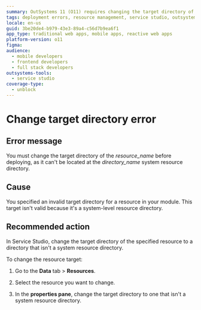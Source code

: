 ```yaml
---
summary: OutSystems 11 (O11) requires changing the target directory of resources to non-system directories before deployment to avoid errors.
tags: deployment errors, resource management, service studio, outsystems development, trouble shooting
locale: en-us
guid: 3be20de4-b979-43e3-89a4-c56d7b9ea6f1
app_type: traditional web apps, mobile apps, reactive web apps
platform-version: o11
figma:
audience:
  - mobile developers
  - frontend developers
  - full stack developers
outsystems-tools:
  - service studio
coverage-type:
  - unblock
---
```


# Change target directory error

## Error message

You must change the target directory of the _resource_name_ before deploying, as it can't be located at the _directory_name_ system resource directory.

## Cause

You specified an invalid target directory for a resource in your module. This target isn't valid because it's a system-level resource directory.

## Recommended action

In Service Studio, change the target directory of the specified resource to a directory that isn't a system resource directory.

To change the resource target:

1. Go to the **Data** tab > **Resources**.

1. Select the resource you want to change.

1. In the **properties pane**, change the target directory to one that isn't a system resource directory.
